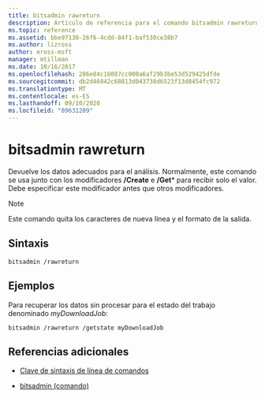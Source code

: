 ```yaml
---
title: bitsadmin rawreturn
description: Artículo de referencia para el comando bitsadmin rawreturn, que devuelve los datos adecuados para el análisis.
ms.topic: reference
ms.assetid: bbe97130-26f6-4cdd-84f1-baf530ce38b7
ms.author: lizross
author: eross-msft
manager: mtillman
ms.date: 10/16/2017
ms.openlocfilehash: 286e84c16087cc000a6af29b3be53d529425dfde
ms.sourcegitcommit: db2d46842c68813d043738d6523f13d8454fc972
ms.translationtype: MT
ms.contentlocale: es-ES
ms.lasthandoff: 09/10/2020
ms.locfileid: "89631209"
---
```

# <a name="bitsadmin-rawreturn"></a>bitsadmin rawreturn

Devuelve los datos adecuados para el análisis. Normalmente, este comando se usa junto con los modificadores **/Create** e **/Get*** para recibir solo el valor. Debe especificar este modificador antes que otros modificadores.

> [!NOTE]
> Este comando quita los caracteres de nueva línea y el formato de la salida.

## <a name="syntax"></a>Sintaxis

```
bitsadmin /rawreturn
```

## <a name="examples"></a>Ejemplos

Para recuperar los datos sin procesar para el estado del trabajo denominado *myDownloadJob*:

```
bitsadmin /rawreturn /getstate myDownloadJob
```

## <a name="additional-references"></a>Referencias adicionales

- [Clave de sintaxis de línea de comandos](command-line-syntax-key.md)

- [bitsadmin (comando)](bitsadmin.md)
